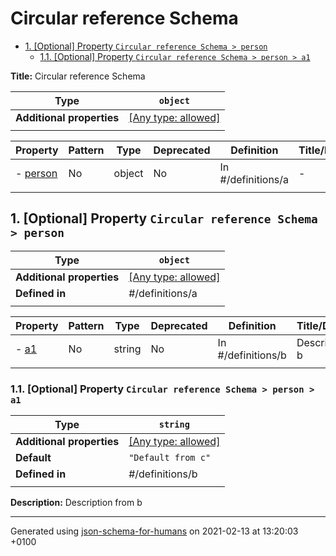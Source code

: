 # Circular reference Schema

- [1. [Optional] Property `Circular reference Schema > person`](#person)
  - [1.1. [Optional] Property `Circular reference Schema > person > a1`](#person_a1)

**Title:** Circular reference Schema

| Type | `object` |
| ---- | --- |
| **Additional properties** |[[Any type: allowed]](# "Additional Properties of any type are allowed.")|
|  |  |

| Property | Pattern | Type | Deprecated | Definition | Title/Description |
| -------- | ------- | ---- | ---------- | ---------- | ----------------- |
|-  [person](#person)|No|object|No| In #/definitions/a|-|
|  |  |  |  |  |

## <a name="person"></a>1. [Optional] Property `Circular reference Schema > person`

| Type | `object` |
| ---- | --- |
| **Additional properties** |[[Any type: allowed]](# "Additional Properties of any type are allowed.")|
| **Defined in** | #/definitions/a |
|  |  |

| Property | Pattern | Type | Deprecated | Definition | Title/Description |
| -------- | ------- | ---- | ---------- | ---------- | ----------------- |
|-  [a1](#person_a1)|No|string|No| In #/definitions/b|Description from b|
|  |  |  |  |  |

### <a name="person_a1"></a>1.1. [Optional] Property `Circular reference Schema > person > a1`

| Type | `string` |
| ---- | --- |
| **Additional properties** |[[Any type: allowed]](# "Additional Properties of any type are allowed.")|
| **Default** | `"Default from c"` |
| **Defined in** | #/definitions/b |
|  |  |

**Description:** Description from b

----------------------------------------------------------------------------------------------------------------------------
Generated using [json-schema-for-humans](https://github.com/coveooss/json-schema-for-humans) on 2021-02-13 at 13:20:03 +0100
